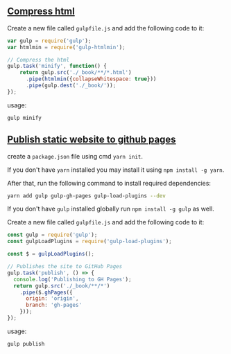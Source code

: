 ## [Compress html](https://github.com/jonschlinkert/gulp-htmlmin)
Create a new file called `gulpfile.js` and add the following code to it:
```js
var gulp = require('gulp');
var htmlmin = require('gulp-htmlmin');

// Compress the html
gulp.task('minify', function() {
    return gulp.src('./_book/**/*.html')
      .pipe(htmlmin({collapseWhitespace: true}))
      .pipe(gulp.dest('./_book/'));
});
```

usage:
```bash
gulp minify
```

## [Publish static website to github pages](https://gldraphael.com/blog/publishing-gitbook-to-github-pages/)
create a `package.json` file using cmd `yarn init`.

If you don't have `yarn` installed you may install it using `npm install -g yarn`.

After that, run the following command to install required dependencies:
```bash
yarn add gulp gulp-gh-pages gulp-load-plugins --dev
```

If you don't have `gulp` installed globally run `npm install -g gulp` as well.

Create a new file called `gulpfile.js` and add the following code to it:
```js
const gulp = require('gulp');
const gulpLoadPlugins = require('gulp-load-plugins');

const $ = gulpLoadPlugins();

// Publishes the site to GitHub Pages
gulp.task('publish', () => {
  console.log('Publishing to GH Pages');
  return gulp.src('./_book/**/*')
    .pipe($.ghPages({
      origin: 'origin',
      branch: 'gh-pages'
    }));
});
```

usage:
```bash
gulp publish
```
